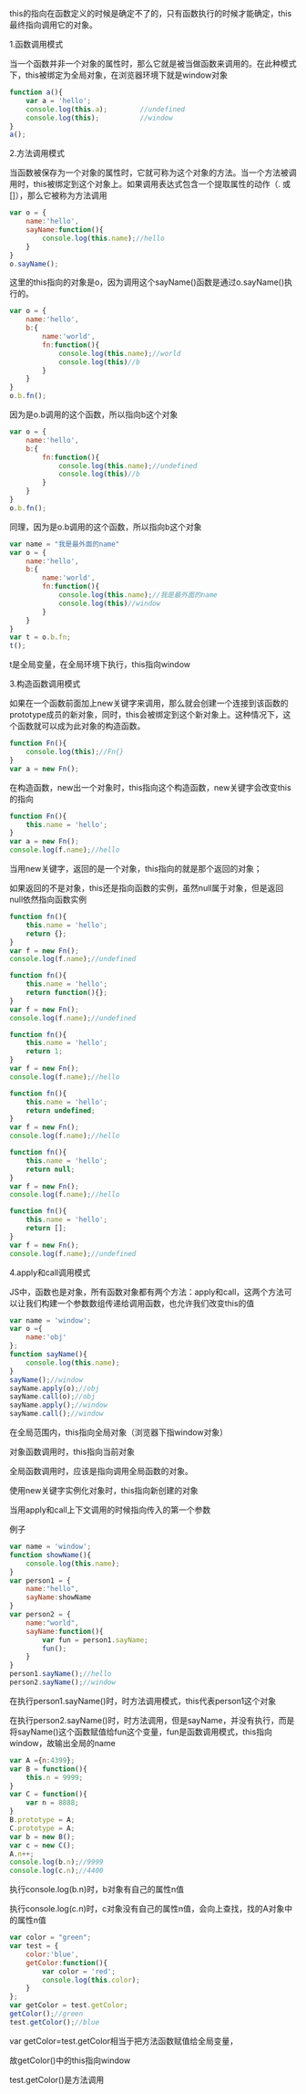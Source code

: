 this的指向在函数定义的时候是确定不了的，只有函数执行的时候才能确定，this最终指向调用它的对象。

1.函数调用模式

当一个函数并非一个对象的属性时，那么它就是被当做函数来调用的。在此种模式下，this被绑定为全局对象，在浏览器环境下就是window对象

```js
function a(){
    var a = 'hello';
    console.log(this.a);		//undefined
    console.log(this);			//window
}
a();
```



2.方法调用模式

当函数被保存为一个对象的属性时，它就可称为这个对象的方法。当一个方法被调用时，this被绑定到这个对象上。如果调用表达式包含一个提取属性的动作（. 或 []），那么它被称为方法调用

```js
var o = {
    name:'hello',
    sayName:function(){
        console.log(this.name);//hello
    }
}
o.sayName();
```



这里的this指向的对象是o，因为调用这个sayName()函数是通过o.sayName()执行的。

```js
var o = {
    name:'hello',
    b:{
        name:'world',
        fn:function(){
            console.log(this.name);//world
            console.log(this)//b
        }
    }
}
o.b.fn();
```



因为是o.b调用的这个函数，所以指向b这个对象

```js
var o = {
    name:'hello',
    b:{
        fn:function(){
            console.log(this.name);//undefined
            console.log(this)//b
        }
    }
}
o.b.fn();
```



同理，因为是o.b调用的这个函数，所以指向b这个对象

```js
var name = "我是最外面的name"
var o = {
    name:'hello',
    b:{
        name:'world',
        fn:function(){
            console.log(this.name);//我是最外面的name
            console.log(this)//window
        }
    }
}
var t = o.b.fn;
t();
```



t是全局变量，在全局环境下执行，this指向window

3.构造函数调用模式

如果在一个函数前面加上new关键字来调用，那么就会创建一个连接到该函数的prototype成员的新对象，同时，this会被绑定到这个新对象上。这种情况下，这个函数就可以成为此对象的构造函数。

```js
function Fn(){
    console.log(this);//Fn{}
}
var a = new Fn();
```

在构造函数，new出一个对象时，this指向这个构造函数，new关键字会改变this的指向

```js
function Fn(){
    this.name = 'hello';
}
var a = new Fn();
console.log(f.name);//hello
```



当用new关键字，返回的是一个对象，this指向的就是那个返回的对象；

如果返回的不是对象，this还是指向函数的实例，虽然null属于对象，但是返回null依然指向函数实例

```js
function fn(){
    this.name = 'hello';
    return {};
}
var f = new Fn();
console.log(f.name);//undefined
```

```js
function fn(){
    this.name = 'hello';
    return function(){};
}
var f = new Fn();
console.log(f.name);//undefined
```

```js
function fn(){
    this.name = 'hello';
    return 1;
}
var f = new Fn();
console.log(f.name);//hello
```

```js
function fn(){
    this.name = 'hello';
    return undefined;
}
var f = new Fn();
console.log(f.name);//hello
```

```js
function fn(){
    this.name = 'hello';
    return null;
}
var f = new Fn();
console.log(f.name);//hello
```

```js
function fn(){
    this.name = 'hello';
    return [];
}
var f = new Fn();
console.log(f.name);//undefined
```

4.apply和call调用模式

JS中，函数也是对象，所有函数对象都有两个方法：apply和call，这两个方法可以让我们构建一个参数数组传递给调用函数，也允许我们改变this的值

```js
var name = 'window';
var o ={
    name:'obj'
};
function sayName(){
    console.log(this.name);
}
sayName();//window
sayName.apply(o);//obj
sayName.call(o);//obj
sayName.apply();//window
sayName.call();//window
```



在全局范围内，this指向全局对象（浏览器下指window对象）

对象函数调用时，this指向当前对象

全局函数调用时，应该是指向调用全局函数的对象。

使用new关键字实例化对象时，this指向新创建的对象

当用apply和call上下文调用的时候指向传入的第一个参数



例子

```js
var name = 'window';
function showName(){
    console.log(this.name);
}
var person1 = {
    name:"hello",
    sayName:showName
}
var person2 = {
    name:"world",
    sayName:function(){
        var fun = person1.sayName;
        fun();
    }
}
person1.sayName();//hello
person2.sayName();//window
```

在执行person1.sayName()时，时方法调用模式，this代表person1这个对象

在执行person2.sayName()时，时方法调用，但是sayName，并没有执行，而是将sayName()这个函数赋值给fun这个变量，fun是函数调用模式，this指向window，故输出全局的name

```js
var A ={n:4399};
var B = function(){
    this.n = 9999;
}
var C = function(){
    var n = 8888;
}
B.prototype = A;
C.prototype = A;
var b = new B();
var c = new C();
A.n++;
console.log(b.n);//9999
console.log(c.n);//4400
```

执行console.log(b.n)时，b对象有自己的属性n值

执行console.log(c.n)时，c对象没有自己的属性n值，会向上查找，找的A对象中的属性n值

```js
var color = "green";
var test = {
    color:'blue',
    getColor:function(){
        var color = 'red';
        console.log(this.color);
    }
};
var getColor = test.getColor;
getColor();//green
test.getColor();//blue
```

var getColor=test.getColor相当于把方法函数赋值给全局变量，

故getColor()中的this指向window

test.getColor()是方法调用